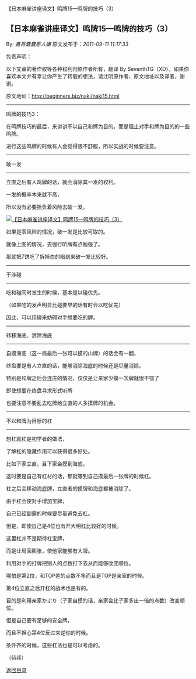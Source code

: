 【日本麻雀讲座译文】鸣牌15—鸣牌的技巧（3）
## 【日本麻雀讲座译文】鸣牌15—鸣牌的技巧（3）

By: *鑫哥蠢蠢惹人嫌* 原文发布于：*2011-09-11 11:17:33*

免责声明：

以下文章的著作权等各种权利归原作者所有，翻译 By
SeventhTG（XD）。如果你喜欢本文并有幸让你产生了转载的想法，请注明原作者、原文地址以及译者，谢谢。

原文地址：http://beginners.biz/naki/naki15.html

------------------------------------------------------------------------------------

鸣牌的技巧3：

在鸣牌技巧的最后，来讲讲不以自己和牌为目的，而是阻止对手和牌为目的的一些鸣牌。

进行这些鸣牌的时候有人会觉得很不舒服，所以实战的时候要注意。

------------------------------------------------------------------------------------

破一发

------------------------------------------------------------------------------------

立直之后有人鸣牌的话，就会消除其一发的权利。

一发的概率本来就不高，

所以没有必要担负着风险去破一发。

[![【日本麻雀讲座译文】鸣牌15&mdash;鸣牌的技巧（3）](http://s13.sinaimg.cn/middle/7f78b76fgaca1fe2a80fc&amp;690)](http://photo.blog.sina.com.cn/showpic.html#blogid=7f78b76f0100wq77&url=http://s13.sinaimg.cn/orignal/7f78b76fgaca1fe2a80fc)

如果是零风险的情况，破一发是比较可取的。

就像上图的情况，去强行听牌有点勉强了。

那就把7饼吃了拆掉白的暗刻来破一发比较好。

------------------------------------------------------------------------------------

干涉碰

------------------------------------------------------------------------------------

吃和碰同时发生的时候，基本是以碰优先。

（如果吃的发声明显比碰要早的话有时会以吃优先）

因此，可以用碰来妨碍对手想要吃的牌。

------------------------------------------------------------------------------------

转移海底、消除海底

------------------------------------------------------------------------------------

自摸海底（这一局最后一张可以摸的山牌）的话会有一翻，

终盘要是有人立直的话，能够消除海底的时候还是尽量消除。

特别是和牌之后会连庄的情况，仅仅是让亲家少摸一次牌就很不错了

即使想要在终盘寻求形式听牌

也要注意不要乱去吃牌给立直的人多摸牌的机会。

------------------------------------------------------------------------------------

不以和牌为目标的杠

------------------------------------------------------------------------------------

想杠就杠是初学者的做法，

了解杠的隐藏作用可以获得很多好处。

比如下家立直，且下家会摸到海底。

这时要是自己有杠材的话，那就等到自己摸最后一张牌的时候杠。

杠之后会移动海底牌，立直者的摸牌和海底都被消除了。

由于杠会使对手增加宝牌，

自己已经副露的时候要尽量避免去杠。

但是，即使自己是4位也有开大明杠比较好的时候。

这里杠并不是期待杠宝牌，

而是让局面膨胀，使他家能够有大牌。

利用对手的打牌把别人的点数打下去从而能够改变顺位。

哪怕是第2位，和TOP差的点数不多而且是TOP是亲家的时候。

第4位立直之后开杠的战术也是有的。

目的是利用亲家かぶり（子家自摸的话，亲家会比子家多出一倍的点数）改变顺位。

但是自己要有足够的安全牌，

而且不担心第4位反过来逆你的时候。

条件齐的时候，这些杠法也是可以考虑的。

（待续）

[返回目录](index.html)

